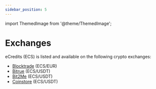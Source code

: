```yaml
---
sidebar_position: 5
---
```


import ThemedImage from '@theme/ThemedImage';

# Exchanges

eCredits (ECS) is listed and available on the following crypto exchanges:

- [Blocktrade](https://blocktrade.com) (ECS/EUR)
- [Bitrue](https://bitrue.com/) (ECS/USDT)
- [Bit2Me](https://bit2me.com/) (ECS/USDT)
- [Coinstore](https://www.coinstore.com/) (ECS/USDT)
